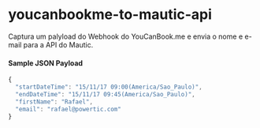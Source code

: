 # youcanbookme-to-mautic-api

Captura um palyload do Webhook do YouCanBook.me e envia o nome e e-mail
para a API do Mautic.

#### Sample JSON Payload
```javascript
{
  "startDateTime": "15/11/17 09:00(America/Sao_Paulo)",
  "endDateTime": "15/11/17 09:45(America/Sao_Paulo)",
  "firstName": "Rafael",
  "email": "rafael@powertic.com"
}
```
